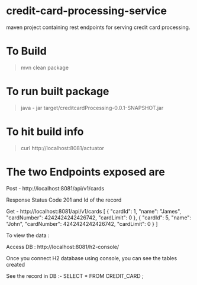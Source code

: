 # credit-card-processing-service
maven project containing rest endpoints for serving credit card processing.

# To Build
> mvn clean package

# To run built package
> java - jar target/creditcardProcessing-0.0.1-SNAPSHOT.jar

# To hit build info 
> curl http://localhost:8081/actuator

# The two Endpoints exposed are
Post - http://localhost:8081/api/v1/cards

Response
Status Code 201  and Id of the record

Get - http://localhost:8081/api/v1/cards
[
{
"cardId": 1,
"name": "James",
"cardNumber": 4242424242426742,
"cardLimit": 0
},
{
"cardId": 5,
"name": "John",
"cardNumber": 4242424242426742,
"cardLimit": 0
}
]

To view the data :

Access DB : http://localhost:8081/h2-console/

Once you connect H2 database using console, you can see the tables created

See the record in DB :- SELECT * FROM CREDIT_CARD ;